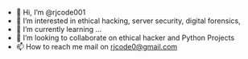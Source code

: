 - 👋 Hi, I’m @rjcode001
- 👀 I’m interested in ethical hacking, server security, digital forensics, 
- 🌱 I’m currently learning ...
- 💞️ I’m looking to collaborate on ethical hacker and Python Projects
- 📫 How to reach me mail on rjcode0@gmail.com

<!---
rjcode001/rjcode001 is a ✨ special ✨ repository because its `README.md` (this file) appears on your GitHub profile.
You can click the Preview link to take a look at your changes.
--->
